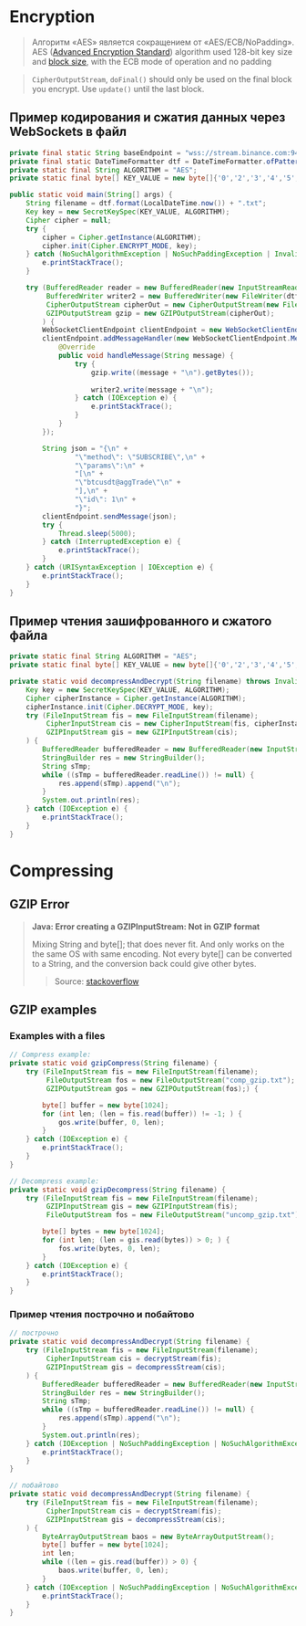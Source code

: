 # Encryption
> Алгоритм «AES» является сокращением от «AES/ECB/NoPadding».<br>
> AES ([Advanced Encryption Standard](https://en.wikipedia.org/wiki/Advanced_Encryption_Standard)) algorithm used 128-bit key size and [block size](https://en.wikipedia.org/wiki/Block_cipher), with the ECB mode of operation and no padding

> `CipherOutputStream`, `doFinal()` should only be used on the final block you encrypt. Use `update()` until the last block.

## Пример кодирования и сжатия данных через WebSockets в файл
```java
private final static String baseEndpoint = "wss://stream.binance.com:9443/ws";
private final static DateTimeFormatter dtf = DateTimeFormatter.ofPattern("yyyyMMdd-HHmmss");
private static final String ALGORITHM = "AES";
private static final byte[] KEY_VALUE = new byte[]{'0','2','3','4','5','6','7','9','8','2','3','4','6','7','9','8'};

public static void main(String[] args) {
    String filename = dtf.format(LocalDateTime.now()) + ".txt";
    Key key = new SecretKeySpec(KEY_VALUE, ALGORITHM);
    Cipher cipher = null;
    try {
        cipher = Cipher.getInstance(ALGORITHM);
        cipher.init(Cipher.ENCRYPT_MODE, key);
    } catch (NoSuchAlgorithmException | NoSuchPaddingException | InvalidKeyException e) {
        e.printStackTrace();
    }

    try (BufferedReader reader = new BufferedReader(new InputStreamReader(System.in));
         BufferedWriter writer2 = new BufferedWriter(new FileWriter(dtf.format(LocalDateTime.now()) + "_2" + ".txt"));
         CipherOutputStream cipherOut = new CipherOutputStream(new FileOutputStream(filename), cipher);
         GZIPOutputStream gzip = new GZIPOutputStream(cipherOut);
        ) {
        WebSocketClientEndpoint clientEndpoint = new WebSocketClientEndpoint(new URI(baseEndpoint));
        clientEndpoint.addMessageHandler(new WebSocketClientEndpoint.MessageHandler() {
            @Override
            public void handleMessage(String message) {
                try {
                    gzip.write((message + "\n").getBytes());
                    
                    writer2.write(message + "\n");
                } catch (IOException e) {
                    e.printStackTrace();
                }
            }
        });

        String json = "{\n" +
                "\"method\": \"SUBSCRIBE\",\n" +
                "\"params\":\n" +
                "[\n" +
                "\"btcusdt@aggTrade\"\n" +
                "],\n" +
                "\"id\": 1\n" +
                "}";
        clientEndpoint.sendMessage(json);
        try {
            Thread.sleep(5000);
        } catch (InterruptedException e) {
            e.printStackTrace();
        }
    } catch (URISyntaxException | IOException e) {
        e.printStackTrace();
    }
}
```

## Пример чтения зашифрованного и сжатого файла
```java
private static final String ALGORITHM = "AES";
private static final byte[] KEY_VALUE = new byte[]{'0','2','3','4','5','6','7','9','8','2','3','4','6','7','9','8'};

private static void decompressAndDecrypt(String filename) throws InvalidKeyException, NoSuchPaddingException, NoSuchAlgorithmException {
    Key key = new SecretKeySpec(KEY_VALUE, ALGORITHM);
    Cipher cipherInstance = Cipher.getInstance(ALGORITHM);
    cipherInstance.init(Cipher.DECRYPT_MODE, key);
    try (FileInputStream fis = new FileInputStream(filename);
         CipherInputStream cis = new CipherInputStream(fis, cipherInstance);
         GZIPInputStream gis = new GZIPInputStream(cis);
    ) {
        BufferedReader bufferedReader = new BufferedReader(new InputStreamReader(gis, StandardCharsets.UTF_8));
        StringBuilder res = new StringBuilder();
        String sTmp;
        while ((sTmp = bufferedReader.readLine()) != null) {
            res.append(sTmp).append("\n");
        }
        System.out.println(res);
    } catch (IOException e) {
        e.printStackTrace();
    }
}
```

# Compressing

## GZIP Error
> __Java: Error creating a GZIPInputStream: Not in GZIP format__
> 
> Mixing String and byte[]; that does never fit. And only works on the the same OS with same encoding. Not every byte[] can be converted to a String, and the conversion back could give other bytes.
> > Source: [stackoverflow](https://stackoverflow.com/a/14467099) 

## GZIP examples
### Examples with a files
```java
// Compress example:
private static void gzipCompress(String filename) {
    try (FileInputStream fis = new FileInputStream(filename);
         FileOutputStream fos = new FileOutputStream("comp_gzip.txt");
         GZIPOutputStream gos = new GZIPOutputStream(fos);) {

        byte[] buffer = new byte[1024];
        for (int len; (len = fis.read(buffer)) != -1; ) {
            gos.write(buffer, 0, len);
        }
    } catch (IOException e) {
        e.printStackTrace();
    }
}
```
```java
// Decompress example:
private static void gzipDecompress(String filename) {
    try (FileInputStream fis = new FileInputStream(filename);
         GZIPInputStream gis = new GZIPInputStream(fis);
         FileOutputStream fos = new FileOutputStream("uncomp_gzip.txt");) {

        byte[] bytes = new byte[1024];
        for (int len; (len = gis.read(bytes)) > 0; ) {
            fos.write(bytes, 0, len);
        }
    } catch (IOException e) {
        e.printStackTrace();
    }
}
```

### Пример чтения построчно и побайтово
```java
// построчно
private static void decompressAndDecrypt(String filename) {
    try (FileInputStream fis = new FileInputStream(filename);
         CipherInputStream cis = decryptStream(fis);
         GZIPInputStream gis = decompressStream(cis);
    ) {
        BufferedReader bufferedReader = new BufferedReader(new InputStreamReader(gis));
        StringBuilder res = new StringBuilder();
        String sTmp;
        while ((sTmp = bufferedReader.readLine()) != null) {
            res.append(sTmp).append("\n");
        }
        System.out.println(res);
    } catch (IOException | NoSuchPaddingException | NoSuchAlgorithmException | InvalidKeyException e) {
        e.printStackTrace();
    }
}
```
```java
// побайтово
private static void decompressAndDecrypt(String filename) {
    try (FileInputStream fis = new FileInputStream(filename);
         CipherInputStream cis = decryptStream(fis);
         GZIPInputStream gis = decompressStream(cis);
    ) {
        ByteArrayOutputStream baos = new ByteArrayOutputStream();
        byte[] buffer = new byte[1024];
        int len;
        while ((len = gis.read(buffer)) > 0) {
            baos.write(buffer, 0, len);
        }
    } catch (IOException | NoSuchPaddingException | NoSuchAlgorithmException | InvalidKeyException e) {
        e.printStackTrace();
    }
}
```
